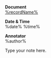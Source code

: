 
**Document**   
[%recordName%](%documentLink%)

**Date & Time**   
%date% %time%

**Annotator**   
%author%

Type your note here.
